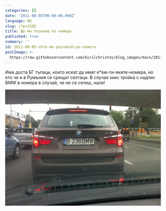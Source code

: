 ```yaml
---
categories: []
date: '2011-08-05T00:00:00.000Z'
language: BG
slug: /?p=1592
title: Ще ме познаеш по номера
published: true
summary: ''
id: 2011-08-05-shte-me-poznaesh-po-nomera
postImage: >-
  https://raw.githubusercontent.com/kirilchristov/blog_images/main/2011/08/IMG_1308.jpg
---
```


Има доста БГ тъпаци, които искат да имат е\*ем-ти-яките-номера, но ето че и в Румъния се срещат селтаци. В случая хикс тройка с надпис BMW в номера в случай, че не се сетиш, нали! 

![](https://raw.githubusercontent.com/kirilchristov/blog_images/main/2011/08/IMG_1308.jpg)
